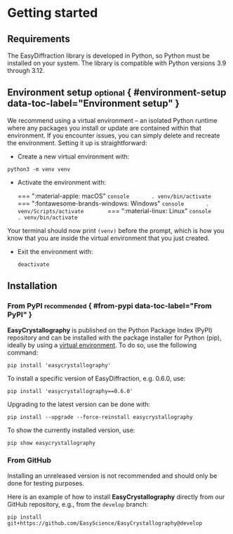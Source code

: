 # Getting started

## Requirements

The EasyDiffraction library is developed in Python, so Python must be installed
on your system. The library is compatible with Python versions 3.9 through 3.12.

## Environment setup <small>optional</small> { #environment-setup data-toc-label="Environment setup" }

We recommend using a virtual environment – an isolated Python runtime where any
packages you install or update are contained within that environment. If you
encounter issues, you can simply delete and recreate the environment. Setting it
up is straightforward:

- Create a new virtual environment with:

```console
python3 -m venv venv
```

- Activate the environment with:

  === ":material-apple: macOS" `console       . venv/bin/activate       ` ===
  ":fontawesome-brands-windows: Windows"
  `console       . venv/Scripts/activate       ` === ":material-linux: Linux"
  `console       . venv/bin/activate       `

Your terminal should now print `(venv)` before the prompt, which is how you know
that you are inside the virtual environment that you just created.

- Exit the environment with:
  ```
  deactivate
  ```

## Installation

### From PyPI <small>recommended</small> { #from-pypi data-toc-label="From PyPI" }

**EasyCrystallography** is published on the Python Package Index (PyPI)
repository and can be installed with the package installer for Python (pip),
ideally by using a [virtual environment](#environment-setup). To do so, use the
following command:

```console
pip install 'easycrystallography'
```

To install a specific version of EasyDiffraction, e.g. 0.6.0, use:

```console
pip install 'easycrystallography==0.6.0'
```

Upgrading to the latest version can be done with:

```console
pip install --upgrade --force-reinstall easycrystallography
```

To show the currently installed version, use:

```console
pip show easycrystallography
```

### From GitHub

Installing an unreleased version is not recommended and should only be done for
testing purposes.

Here is an example of how to install **EasyCrystallography** directly from our
GitHub repository, e.g., from the `develop` branch:

```console
pip install git+https://github.com/EasyScience/EasyCrystallography@develop
```
